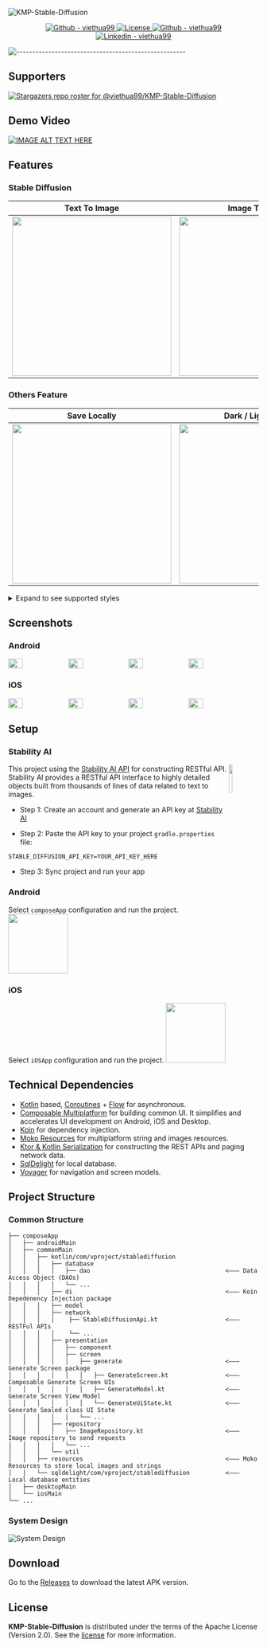 ![KMP-Stable-Diffusion](docs/images/project_header_v2.png)
<p align="center">
  <a href="https://github.com/viethua99/KMP-Stable-Diffusion/releases">
     <img src="https://img.shields.io/github/downloads/viethua99/KMP-Stable-Diffusion/total?color=3BB143" alt="Github - viethua99">
  </a>

  <a href="https://opensource.org/licenses/Apache-2.0">
     <img alt="License" src="https://img.shields.io/badge/License-Apache%202.0-brown.svg"/>
  </a>

  <a href="https://github.com/viethua99">
     <img src="https://img.shields.io/badge/Github-viethua99-blueviolet?logo=github" alt="Github - viethua99">
  </a>

  <a href="https://www.linkedin.com/in/viet-hua-3255a2181/">
     <img src="https://img.shields.io/badge/Linkedin-Viet Hua-0077B5?logo=linkedin&logoColor=" alt="Linkedin - viethua99">
  </a>

</p>

![-----------------------------------------------------](https://raw.githubusercontent.com/andreasbm/readme/master/assets/lines/rainbow.png)

## Supporters
[![Stargazers repo roster for @viethua99/KMP-Stable-Diffusion](https://reporoster.com/stars/dark/viethua99/KMP-Stable-Diffusion)](https://github.com/viethua99/KMP-Stable-Diffusion/stargazers)

## Demo Video
[![IMAGE ALT TEXT HERE](https://img.youtube.com/vi/cgd9NX3nEts/0.jpg)](https://www.youtube.com/watch?v=cgd9NX3nEts)

## Features
### Stable Diffusion

| Text To Image                                             | Image To Image                                            |
|-----------------------------------------------------------|-----------------------------------------------------------|
| <img width="320" src="docs/images/ios_tti_feature.gif" /> | <img width="320" src="docs/images/ios_iti_feature.gif" /> |

### Others Feature

| Save Locally                                               | Dark / Light Mode                                             |
|------------------------------------------------------------|---------------------------------------------------------------|
| <img width="320" src="docs/images/ios_project_list.gif" /> | <img width="320" src="docs/images/ios_dark_light_mode.gif" /> |


<details>
<summary>Expand to see supported styles</summary>

| Style        | Sample                                                                        | Style        | Sample                                                                         |
|--------------|-------------------------------------------------------------------------------|--------------|--------------------------------------------------------------------------------|
| Anime        | <img width="120" height="120" src="docs/images/img_style_anime.png" />        | Origami      | <img width="120" height="120" src="docs/images/img_style_origami.png" />       |
| 3D Model     | <img width="120" height="120" src="docs/images/img_style_model3d.png" />      | Line Art     | <img width="120" height="120" src="docs/images/img_style_line_art.png" />      |
| Photographic | <img width="120" height="120" src="docs/images/img_style_photographic.png" /> | Analog Film  | <img width="120" height="120" src="docs/images/img_style_analog_film.png" />   |
| Comic Book   | <img width="120" height="120" src="docs/images/img_style_comic_book.png" />   | Cinematic    | <img width="120" height="120" src="docs/images/img_style_cinematic.png" />     |
| Pixel Art    | <img width="120" height="120" src="docs/images/img_style_pixel_art.png" />    | Isometric    | <img width="120" height="120" src="docs/images/img_style_isometric.png" />     |
| Neon Punk    | <img width="120" height="120" src="docs/images/img_style_neon_punk.png" />    | Low Poly     | <img width="120" height="120" src="docs/images/img_style_low_poly.png" />      |
| Fantasy Art  | <img width="120" height="120" src="docs/images/img_style_fantasy_art.png" />  | Tile Texture | <img width="120" height="120"  src="docs/images/img_style_tile_texture.png" /> |
| Digital Art  | <img width="120" height="120" src="docs/images/img_style_digital_art.png" />  |
</details>

## Screenshots
### Android

  <div style="display: flex; width: 100%">
  <img src="docs/images/android_screenshot_1_v2.png" width="24%"/>
  <img src="docs/images/android_screenshot_2_v2.png" width="24%"/>
  <img src="docs/images/android_screenshot_3_v2.png" width="24%"/>
  <img src="docs/images/android_screenshot_4_v2.png" width="24%"/>
  </div>

### iOS

  <div style="display: flex; width: 100%">
  <img src="docs/images/ios_screenshot_1_v2.png" width="24%"/>
  <img src="docs/images/ios_screenshot_2_v2.png" width="24%"/>
  <img src="docs/images/ios_screenshot_3_v2.png" width="24%"/>
  <img src="docs/images/ios_screenshot_4_v2.png" width="24%"/>
  </div>

## Setup
### Stability AI
<img src="docs/images/img_stabilityai_logo.png" align="right" width="12%"/>

This project using the [Stability AI API](https://stability.ai/) for constructing RESTful API. Stability AI provides a RESTful API interface to highly detailed objects built from thousands of lines of data related to text to images.

- Step 1: Create an account and generate an API key at [Stability AI](https://platform.stability.ai/docs/getting-started)

- Step 2: Paste the API key to your project `gradle.properties` file:
<pre><code class="lang-groovy">STABLE_DIFFUSION_API_KEY=YOUR_API_KEY_HERE</code></pre>

- Step 3: Sync project and run your app
### Android
Select `composeApp` configuration and run the project.
<img width="120" src="docs/images/composeapp-run.png" />

### iOS
Select `iOSApp` configuration and run the project.
<img width="120" src="docs/images/iosapp-run.png" />

## Technical Dependencies
- [Kotlin](https://kotlinlang.org/) based, [Coroutines](https://github.com/Kotlin/kotlinx.coroutines) + [Flow](https://kotlin.github.io/kotlinx.coroutines/kotlinx-coroutines-core/kotlinx.coroutines.flow/) for asynchronous.
- [Composable Multiplatform](https://jb.gg/compose) for building common UI. It simplifies and accelerates UI development on Android, iOS and Desktop.
- [Koin](https://insert-koin.io/) for dependency injection.
- [Moko Resources](https://github.com/adrielcafe/voyager) for multiplatform string and images resources.
- [Ktor & Kotlin Serialization](https://ktor.io/) for constructing the REST APIs and paging network data.
- [SqlDelight](https://cashapp.github.io/sqldelight/2.0.1/) for local database.
- [Voyager](https://github.com/adrielcafe/voyager) for navigation and screen models.


## Project Structure
### Common Structure
```
├── composeApp
│   ├── androidMain
│   ├── commonMain
│   │   ├── kotlin/com/vproject/stablediffusion
│   │   │   ├── database
│   │   │   │   ├── dao                                      <––– Data Access Object (DAOs)
│   │   │   │   └── ...
│   │   │   ├── di                                           <––– Koin Depedenency Injection package
│   │   │   ├── model
│   │   │   ├── network
│   │   │   │    ├── StableDiffusionApi.kt                   <––– RESTFul APIs
│   │   │   │    └── ...
│   │   │   ├── presentation
│   │   │   │   ├── component
│   │   │   │   ├── screen
│   │   │   │   │   ├── generate                             <––– Generate Screen package
│   │   │   │   │   │   ├── GenerateScreen.kt                <––– Composable Generate Screen UIs
│   │   │   │   │   │   ├── GenerateModel.kt                 <––– Generate Screen View Model
│   │   │   │   │   │   └── GenerateUiState.kt               <––– Generate Sealed class UI State
│   │   │   │   │   └── ...
│   │   │   ├── repository
│   │   │   │   ├── ImageRepository.kt                       <––– Image repository to send requests
│   │   │   │   └── ...
│   │   │   └── util
│   │   ├── resources                                        <––– Moko Resources to store local images and strings
│   │   └── sqldelight/com/vproject/stablediffusion          <––– Local database entities
│   ├── desktopMain
│   └── iosMain
└── ...
```
### System Design
![System Design](docs/images/system-design.png)

## Download
Go to the [Releases](https://github.com/viethua99/KMP-Stable-Diffusion/releases) to download the latest APK version.

## License
**KMP-Stable-Diffusion** is distributed under the terms of the Apache License (Version 2.0). See the
[license](LICENSE) for more information.